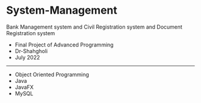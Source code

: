# System-Management
Bank Management system and Civil Registration system and Document Registration system

- Final Project of Advanced Programming
- Dr-Shahgholi
- July 2022

---------------------------------------------------------------------------------------------

- Object Oriented Programming
- Java
- JavaFX
- MySQL
